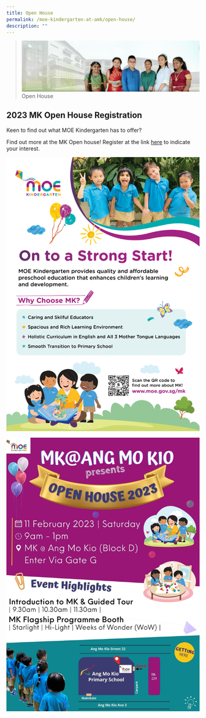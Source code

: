 ```yaml
---
title: Open House
permalink: /moe-kindergarten-at-amk/open-house/
description: ""
---
```

>![](/images/About%20Us/banner2-with%20bg.jpg)
>Open House

## 2023 MK Open House Registration


Keen to find out what MOE Kindergarten has to offer?  
  
Find out more at the MK Open house! Register at the link [here](https://go.gov.sg/mkopenhouse2023pmk) to indicate your interest.

![](/images/MOE%20Kindergarten/2023%20MK%20OH%20Flyer-1.png)

![](/images/MOE%20Kindergarten/MK%20Open%20House_Revised%201.jpg)